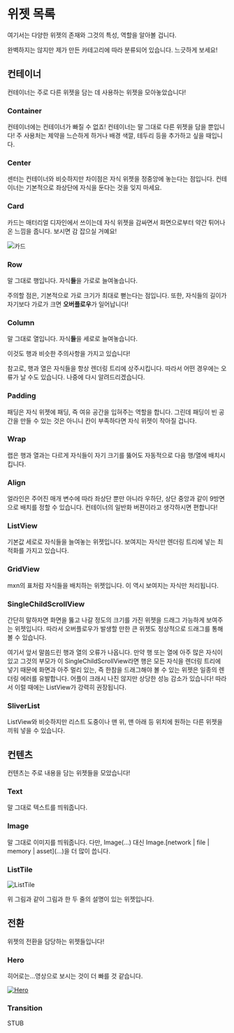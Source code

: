# 위젯 목록

여기서는 다양한 위젯의 존재와 그것의 특성, 역할을 알아볼 겁니다.

완벽하지는 않지만 제가 만든 카테고리에 따라 분류되어 있습니다.
느긋하게 보세요!

## 컨테이너

컨테이너는 주로 다른 위젯을 담는 데 사용하는 위젯을 모아놓았습니다!

### Container

컨테이너에는 컨테이너가 빠질 수 없죠! 컨테이너는 말 그대로 다른 위젯을 담을 뿐입니다!
주 사용처는 제약을 느슨하게 하거나 배경 색깔, 테두리 등을 추가하고 싶을 때입니다.

### Center

센터는 컨테이너와 비슷하지만 차이점은 자식 위젯을 정중앙에 놓는다는 점입니다.
컨테이너는 기본적으로 좌상단에 자식을 둔다는 것을 잊지 마세요.

### Card

카드는 매터리얼 디자인에서 쓰이는데 자식 위젯을 감싸면서 화면으로부터
약간 튀어나온 느낌을 줍니다. 보시면 감 잡으실 거예요!

![카드](https://flutter.github.io/assets-for-api-docs/assets/material/card.png)

### Row

말 그대로 행입니다. 자식**들**을 가로로 늘여놓습니다.

주의할 점은, 기본적으로 가로 크기가 최대로 뻗는다는 점입니다.
또한, 자식들의 길이가 자기보다 가로가 크면 **오버플로우**가 일어납니다!

### Column

말 그대로 열입니다. 자식**들**을 세로로 늘여놓습니다.

이것도 행과 비슷한 주의사항을 가지고 있습니다!

참고로, 행과 열은 자식들을 항상 렌더링 트리에 상주시킵니다. 따라서 어떤 경우에는
오류가 날 수도 있습니다. 나중에 다시 알려드리겠습니다.

### Padding

패딩은 자식 위젯에 패딩, 즉 여유 공간을 입혀주는 역할을 합니다. 그린데
패딩이 빈 공간을 만들 수 있는 것은 아니니 칸이 부족하다면
자식 위젯이 작아질 겁니다.

### Wrap

랩은 행과 열과는 다르게 자식들이 자기 크기를 뚫어도 자동적으로 다음 행/열에
배치시킵니다.

### Align

얼라인은 주어진 매개 변수에 따라 좌상단 뿐만 아니라 우하단, 상단 중앙과 같이
9방면으로 배치를 정할 수 있습니다. 컨테이너의 일반화 버젼이라고 생각하시면 편합니다!

### ListView

기본값 세로로 자식들을 늘여놓는 위젯입니다. 보여지는 자식만 렌더링 트리에 넣는
최적화를 가지고 있습니다.

### GridView

mxn의 표처럼 자식들을 배치하는 위젯입니다. 이 역시 보여지는 자식만 처리됩니다.

### SingleChildScrollView

간단히 말하자면 화면을 뚫고 나갈 정도의 크기를 가진 위젯을 드래그 가능하게 보여주는 위젯입니다.
따라서 오버플로우가 발생할 만한 큰 위젯도 정상적으로 드래그를 통해 볼 수 있습니다.

여기서 앞서 말씀드린 행과 열의 오류가 나옵니다. 만약 행 또는 열에 아주 많은 자식이 있고
그것의 부모가 이 SingleChildScrollView라면 행은 모든 자식을 렌더링 트리에 넣기 때문에 화면과 아주 멀리
있는, 즉 한참을 드래그해야 볼 수 있는 위젯은 일종의 렌더링 에러를 유발합니다. 어플이 크래시 나진
않지만 상당한 성능 감소가 있습니다! 따라서 이럴 때에는 ListView가 강력히 권장됩니다.

### SliverList

ListView와 비슷하지만 리스트 도중이나 맨 위, 맨 아래 등 위치에 원하는 다른 위젯을 끼워 넣을 수 있습니다.

## 컨텐츠

컨텐츠는 주로 내용을 담는 위젯들을 모았습니다!

### Text

말 그대로 텍스트를 띄워줍니다.

### Image

말 그대로 이미지를 띄워줍니다. 다만, Image\(...\) 대신 Image.\[network | file | memory | asset\]\(...\)을 더 많이 씁니다.

### ListTile

![ListTile](https://flutter.github.io/assets-for-api-docs/assets/material/list_tile.png)

위 그림과 같이 그림과 한 두 줄의 설명이 있는 위젯입니다.

## 전환

위젯의 전환을 담당하는 위젯들입니다!

### Hero

히어로는...영상으로 보시는 것이 더 빠를 것 같습니다.

[![Hero](http://img.youtube.com/vi/Be9UH1kXFDw/0.jpg)](http://www.youtube.com/watch?v=Be9UH1kXFDw "Hero")

### Transition

STUB
